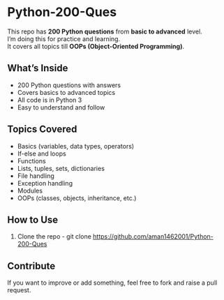 #  Python-200-Ques

This repo has **200 Python questions** from **basic to advanced** level.  
I’m doing this for practice and learning.  
It covers all topics till **OOPs (Object-Oriented Programming)**.


##  What’s Inside

- 200 Python questions with answers  
- Covers basics to advanced topics  
- All code is in Python 3  
- Easy to understand and follow  


##  Topics Covered

- Basics (variables, data types, operators)  
- If-else and loops  
- Functions  
- Lists, tuples, sets, dictionaries  
- File handling  
- Exception handling  
- Modules  
- OOPs (classes, objects, inheritance, etc.)


##  How to Use

1. Clone the repo  - git clone https://github.com/aman1462001/Python-200-Ques


##  Contribute

If you want to improve or add something, feel free to fork and raise a pull request.
